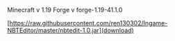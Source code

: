 Minecraft v 1.19
Forge v forge-1.19-41.1.0

[https://raw.githubusercontent.com/ren130302/Ingame-NBTEditor/master/nbtedit-1.0.jar](download)
